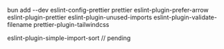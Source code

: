bun add --dev eslint-config-prettier prettier eslint-plugin-prefer-arrow eslint-plugin-prettier eslint-plugin-unused-imports eslint-plugin-validate-filename prettier-plugin-tailwindcss

eslint-plugin-simple-import-sort // pending